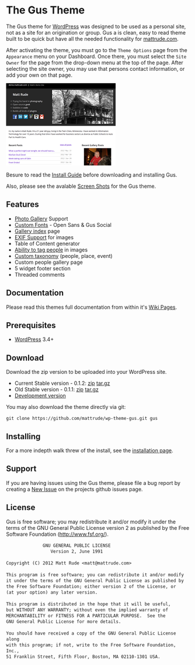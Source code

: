 # The Gus Theme

The Gus theme for [WordPress](http://wordpress.org) was designed to be used as a personal site, not as a site for an origination or group.  Gus a is clean, easy to read theme built to be quick but have all the needed functionality for [mattrude.com](http://mattrude.com).

After activating the theme, you must go to the `Theme Options` page from the `Appearance` menu on your Dashboard.  Once there, you must select the `Site Owner` for the page from the drop-down menu at the top of the page.  After selecting the site owner, you may use that persons contact information, or add your own on that page.

![Screenshot](https://github.com/mattrude/wp-theme-gus/raw/master/screenshot.png)

Besure to read the [Install Guide](https://github.com/mattrude/wp-theme-gus/wiki/Installing) before downloading and installing Gus.

Also, please see the avalable [Screen Shots](https://github.com/mattrude/wp-theme-gus/wiki/Screen-Shots) for the Gus theme.

## Features

* [Photo Gallery](https://github.com/mattrude/wp-theme-gus/wiki/Photo-gallery-support#head) Support
* [Custom Fonts](https://github.com/mattrude/wp-theme-gus/wiki/Fonts#head) - Open Sans & Gus Social
* [Gallery index](https://github.com/mattrude/wp-theme-gus/wiki/Gallery-index-page#head) page
* [EXIF Support](https://github.com/mattrude/wp-theme-gus/wiki/Exif-support-for-images#head) for images
* Table of Content generator
* [Ability to tag people](https://github.com/mattrude/wp-theme-gus/wiki/Ability-to-tag-people-in-images#head) in images
* [Custom taxonomy](https://github.com/mattrude/wp-theme-gus/wiki/Custom-taxonomy#head) (people, place, event)
* Custom people gallery page
* 5 widget footer section
* Threaded comments

## Documentation

Please read this themes full documentation from within it's [Wiki Pages](https://github.com/mattrude/wp-theme-gus/wiki).

## Prerequisites

* [WordPress](http://wordpress.org) 3.4+

## Download
Download the zip version to be uploaded into your WordPress site.

* Current Stable version - 0.1.2: [zip](https://github.com/mattrude/wp-theme-gus/zipball/0.1.2) [tar.gz](https://github.com/mattrude/wp-theme-gus/tarball/0.1.2)
* Old Stable version - 0.1.1: [zip](https://github.com/mattrude/wp-theme-gus/zipball/0.1.1) [tar.gz](https://github.com/mattrude/wp-theme-gus/tarball/0.1.1)
* [Development version](https://github.com/mattrude/wp-theme-gus/zipball/master)

You may also download the theme directly via git:

    git clone https://github.com/mattrude/wp-theme-gus.git gus

## Installing
For a more indepth walk threw of the install, see the [installation page](https://github.com/mattrude/wp-theme-gus/wiki/Installing).

## Support
If you are having issues using the Gus theme, please file a bug report by creating a [New Issue](https://github.com/mattrude/wp-theme-gus/issues) on the projects github issues page.

## License
Gus is free software; you may redistribute it and/or modify it under the terms of the GNU General Public License version 2 as published by the Free Software Foundation (http://www.fsf.org/).

                  GNU GENERAL PUBLIC LICENSE
                     Version 2, June 1991
    
    Copyright (C) 2012 Matt Rude <matt@mattrude.com>

    This program is free software; you can redistribute it and/or modify
    it under the terms of the GNU General Public License as published by
    the Free Software Foundation; either version 2 of the License, or
    (at your option) any later version.

    This program is distributed in the hope that it will be useful,
    but WITHOUT ANY WARRANTY; without even the implied warranty of
    MERCHANTABILITY or FITNESS FOR A PARTICULAR PURPOSE.  See the
    GNU General Public License for more details.

    You should have received a copy of the GNU General Public License along
    with this program; if not, write to the Free Software Foundation, Inc.,
    51 Franklin Street, Fifth Floor, Boston, MA 02110-1301 USA.
